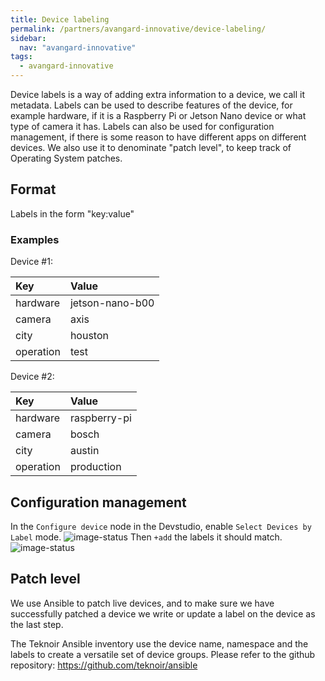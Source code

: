 ```yaml
---
title: Device labeling
permalink: /partners/avangard-innovative/device-labeling/
sidebar:
  nav: "avangard-innovative"
tags:
  - avangard-innovative
---
```

  
Device labels is a way of adding extra information to a device, we call it metadata. Labels can be used to describe 
features of the device, for example hardware, if it is a Raspberry Pi or Jetson Nano device or what type of camera it has.
Labels can also be used for configuration management, if there is some reason to have different apps on different devices.
We also use it to denominate "patch level", to keep track of Operating System patches.

## Format

Labels in the form "key:value"

### Examples

Device #1:

| Key       | Value           |
|:----------|:----------------|
| hardware  | jetson-nano-b00 |
| camera    | axis            |
| city      | houston         |
| operation | test            |

Device #2:

| Key       | Value           |
|:----------|:----------------|
| hardware  | raspberry-pi    |
| camera    | bosch           |
| city      | austin          |
| operation | production      |


## Configuration management

In the `Configure device` node in the Devstudio, enable `Select Devices by Label` mode. 
<img src="/assets/avangard/select_device_by_label.png" alt="image-status" style="zoom:100%;" />
Then `+add` the labels it should match.
<img src="/assets/avangard/select_device_by_label_2.png" alt="image-status" style="zoom:100%;" />

## Patch level

We use Ansible to patch live devices, and to make sure we have successfully patched a device we write or update a label
on the device as the last step.

The Teknoir Ansible inventory use the device name, namespace and the labels to create a versatile set of device groups.
Please refer to the github repository: https://github.com/teknoir/ansible